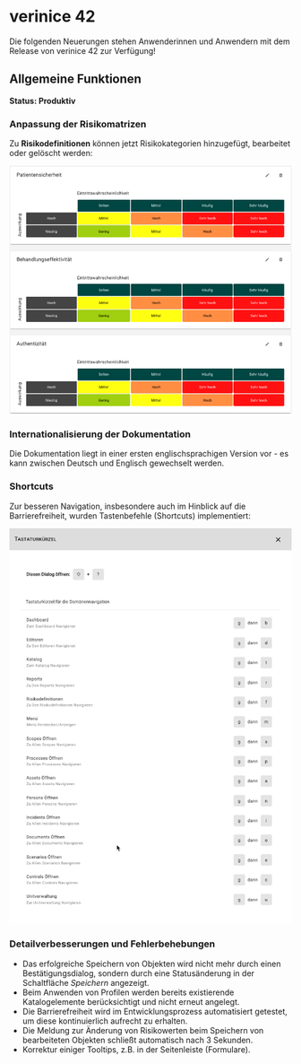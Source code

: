 <!-- © 2025 The Project Contributors - see AUTHORS.txt -->
# verinice 42

Die folgenden Neuerungen stehen Anwenderinnen und Anwendern mit dem Release von verinice 42 zur Verfügung!

## Allgemeine Funktionen

**Status: Produktiv**

### Anpassung der Risikomatrizen

Zu **Risikodefinitionen** können jetzt Risikokategorien hinzugefügt, bearbeitet oder gelöscht werden: 

![Risikokategorien](/assets/release-notes/verinice-42-risk-categories.de.png)

### Internationalisierung der Dokumentation

Die Dokumentation liegt in einer ersten englischsprachigen Version vor - es kann zwischen Deutsch und Englisch gewechselt werden.

### Shortcuts

Zur besseren Navigation, insbesondere auch im Hinblick auf die Barrierefreiheit, wurden Tastenbefehle (Shortcuts) implementiert:

![Shortcuts](/assets/release-notes/verinice-42-shortcuts.de.png)

### Detailverbesserungen und Fehlerbehebungen

- Das erfolgreiche Speichern von Objekten wird nicht mehr durch einen Bestätigungsdialog, sondern durch eine Statusänderung in der Schaltfläche *Speichern* angezeigt.
- Beim Anwenden von Profilen werden bereits existierende Katalogelemente berücksichtigt und nicht erneut angelegt.
- Die Barrierefreiheit wird im Entwicklungsprozess automatisiert getestet, um diese kontinuierlich aufrecht zu erhalten.
- Die Meldung zur Änderung von Risikowerten beim Speichern von bearbeiteten Objekten schließt automatisch nach 3 Sekunden.
- Korrektur einiger Tooltips, z.B. in der Seitenleiste (Formulare).
